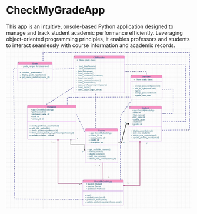 # CheckMyGradeApp
This app is an intuitive, onsole-based Python application designed to manage and track student academic performance efficiently. Leveraging object-oriented programming principles, it enables professors and students to interact seamlessly with course information and academic records.
![UML Class Diagram](UML_Class_Diagram.jpg)
